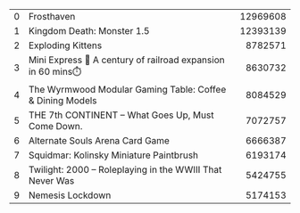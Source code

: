 <table> <tbody> <tr><td style="text-align: right;">0</td><td>Frosthaven </td><td style="text-align: right;">12969608</td></tr> <tr><td style="text-align: right;">1</td><td>Kingdom Death: Monster 1.5 </td><td style="text-align: right;">12393139</td></tr> <tr><td style="text-align: right;">2</td><td>Exploding Kittens </td><td style="text-align: right;"> 8782571</td></tr> <tr><td style="text-align: right;">3</td><td>Mini Express 🚂 A century of railroad expansion in 60 mins⏱️</td><td style="text-align: right;"> 8630732</td></tr> <tr><td style="text-align: right;">4</td><td>The Wyrmwood Modular Gaming Table: Coffee &amp; Dining Models </td><td style="text-align: right;"> 8084529</td></tr> <tr><td style="text-align: right;">5</td><td>THE 7th CONTINENT – What Goes Up, Must Come Down. </td><td style="text-align: right;"> 7072757</td></tr> <tr><td style="text-align: right;">6</td><td>Alternate Souls Arena Card Game </td><td style="text-align: right;"> 6666387</td></tr> <tr><td style="text-align: right;">7</td><td>Squidmar: Kolinsky Miniature Paintbrush </td><td style="text-align: right;"> 6193174</td></tr> <tr><td style="text-align: right;">8</td><td>Twilight: 2000 – Roleplaying in the WWIII That Never Was </td><td style="text-align: right;"> 5424755</td></tr> <tr><td style="text-align: right;">9</td><td>Nemesis Lockdown </td><td style="text-align: right;"> 5174153</td></tr> </tbody> </table>
